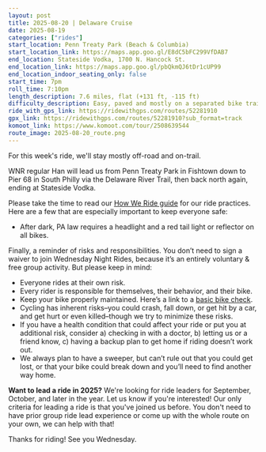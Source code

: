 ```yaml
---
layout: post
title: 2025-08-20 | Delaware Cruise
date: 2025-08-19
categories: ["rides"]
start_location: Penn Treaty Park (Beach & Columbia)
start_location_link: https://maps.app.goo.gl/E8dC5bFC299VfDAB7
end_location: Stateside Vodka, 1700 N. Hancock St.
end_location_link: https://maps.app.goo.gl/pbQkmQJ6tDr1cUP99
end_location_indoor_seating_only: false
start_time: 7pm
roll_time: 7:10pm
length_description: 7.6 miles, flat (+131 ft, -115 ft)
difficulty_description: Easy, paved and mostly on a separated bike trail, with the usual city road challenges on the very last leg (after departing the trail).
ride_with_gps_link: https://ridewithgps.com/routes/52281910
gpx_link: https://ridewithgps.com/routes/52281910?sub_format=track
komoot_link: https://www.komoot.com/tour/2508639544
route_image: 2025-08-20_route.png
---
```


For this week's ride, we'll stay mostly off-road and on-trail. 

WNR regular Han will lead us from Penn Treaty Park in Fishtown down to Pier 68 in South Philly via the Delaware River Trail, then back north again, ending at Stateside Vodka.

Please take the time to read our [How We Ride guide](/how-we-ride) for our ride practices. Here are a few that are especially important to keep everyone safe:

* After dark, PA law requires a headlight and a red tail light or reflector on all bikes.

Finally, a reminder of risks and responsibilities. You don’t need to sign a waiver to join Wednesday Night Rides, because it’s an entirely voluntary & free group activity. But please keep in mind:

* Everyone rides at their own risk.
* Every rider is responsible for themselves, their behavior, and their bike.
* Keep your bike properly maintained. Here’s a link to a [basic bike check](https://bikepgh.org/2017/03/09/bike-video-abc-quick-check/).
* Cycling has inherent risks–you could crash, fall down, or get hit by a car, and get hurt or even killed–though we try to minimize these risks.
* If you have a health condition that could affect your ride or put you at additional risk, consider a) checking in with a doctor, b) letting us or a friend know, c) having a backup plan to get home if riding doesn’t work out.
* We always plan to have a sweeper, but can’t rule out that you could get lost, or that your bike could break down and you’ll need to find another way home.

**Want to lead a ride in 2025?** We're looking for ride leaders for September, October, and later in the year. Let us know if you're interested! Our only criteria for leading a ride is that you've joined us before. You don't need to have prior group ride lead experience or come up with the whole route on your own, we can help with that!

Thanks for riding! See you Wednesday.

